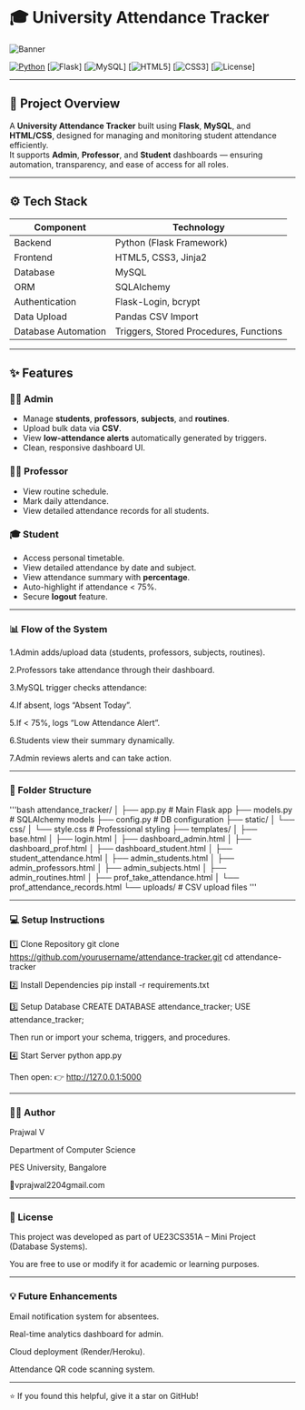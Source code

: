# 🎓 University Attendance Tracker  
![Banner](https://img.shields.io/badge/University%20Mini%20Project-Flask%20%7C%20MySQL%20%7C%20Python-blue?style=for-the-badge&logo=python&logoColor=white)

[![Python](https://img.shields.io/badge/Python-3.10%2B-yellow?style=flat-square&logo=python)](https://www.python.org/)
[![Flask](https://img.shields.io/badge/Flask-Web%20Framework-black?style=flat-square&logo=flask)]
[![MySQL](https://img.shields.io/badge/MySQL-Database-blue?style=flat-square&logo=mysql)]
[![HTML5](https://img.shields.io/badge/HTML5-Frontend-orange?style=flat-square&logo=html5)]
[![CSS3](https://img.shields.io/badge/CSS3-Design-blue?style=flat-square&logo=css3)]
[![License](https://img.shields.io/badge/License-Academic-green?style=flat-square)]

---

## 🏫 Project Overview

A **University Attendance Tracker** built using **Flask**, **MySQL**, and **HTML/CSS**, designed for managing and monitoring student attendance efficiently.  
It supports **Admin**, **Professor**, and **Student** dashboards — ensuring automation, transparency, and ease of access for all roles.

---

## ⚙️ Tech Stack

| Component | Technology |
|------------|-------------|
| Backend | Python (Flask Framework) |
| Frontend | HTML5, CSS3, Jinja2 |
| Database | MySQL |
| ORM | SQLAlchemy |
| Authentication | Flask-Login, bcrypt |
| Data Upload | Pandas CSV Import |
| Database Automation | Triggers, Stored Procedures, Functions |

---

## ✨ Features

### 👨‍💼 Admin
- Manage **students**, **professors**, **subjects**, and **routines**.
- Upload bulk data via **CSV**.
- View **low-attendance alerts** automatically generated by triggers.
- Clean, responsive dashboard UI.

### 👨‍🏫 Professor
- View routine schedule.
- Mark daily attendance.
- View detailed attendance records for all students.

### 🎓 Student
- Access personal timetable.
- View detailed attendance by date and subject.
- View attendance summary with **percentage**.
- Auto-highlight if attendance < 75%.
- Secure **logout** feature.

---



 ### 📊 Flow of the System

1.Admin adds/upload data (students, professors, subjects, routines).

2.Professors take attendance through their dashboard.

3.MySQL trigger checks attendance:

4.If absent, logs “Absent Today”.

5.If < 75%, logs “Low Attendance Alert”.

6.Students view their summary dynamically.

7.Admin reviews alerts and can take action.

---



 ### 🧾 Folder Structure
 
'''bash
attendance_tracker/
│
├── app.py                     # Main Flask app
├── models.py                  # SQLAlchemy models
├── config.py                  # DB configuration
├── static/
│   └── css/
│       └── style.css           # Professional styling
├── templates/
│   ├── base.html
│   ├── login.html
│   ├── dashboard_admin.html
│   ├── dashboard_prof.html
│   ├── dashboard_student.html
│   ├── student_attendance.html
│   ├── admin_students.html
│   ├── admin_professors.html
│   ├── admin_subjects.html
│   ├── admin_routines.html
│   ├── prof_take_attendance.html
│   └── prof_attendance_records.html
└── uploads/                    # CSV upload files
'''


---


### 💻 Setup Instructions
1️⃣ Clone Repository
git clone https://github.com/yourusername/attendance-tracker.git
cd attendance-tracker

2️⃣ Install Dependencies
pip install -r requirements.txt

3️⃣ Setup Database
CREATE DATABASE attendance_tracker;
USE attendance_tracker;

Then run or import your schema, triggers, and procedures.

4️⃣ Start Server
python app.py


Then open:
👉 http://127.0.0.1:5000


---



### 👨‍💻 Author

Prajwal V

Department of Computer Science

PES University, Bangalore

📧vprajwal2204gmail.com


---



### 🧾 License

This project was developed as part of UE23CS351A – Mini Project (Database Systems).

You are free to use or modify it for academic or learning purposes.


---


### 💡 Future Enhancements

Email notification system for absentees.

Real-time analytics dashboard for admin.

Cloud deployment (Render/Heroku).

Attendance QR code scanning system.

---


⭐ If you found this helpful, give it a star on GitHub!
